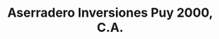 ---
title: "Aserradero Inversiones Puy 2000, C.A."
url: /caracas/aserradero-inversiones-puy-2000-c-a/
shop: comercio
---